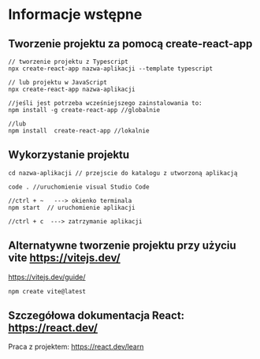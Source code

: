 # Informacje wstępne
## Tworzenie projektu za pomocą create-react-app

```console
// tworzenie projektu z Typescript
npx create-react-app nazwa-aplikacji --template typescript

// lub projektu w JavaScript
npx create-react-app nazwa-aplikacji 

//jeśli jest potrzeba wcześniejszego zainstalowania to:
npm install -g create-react-app //globalnie

//lub
npm install  create-react-app //lokalnie

```

## Wykorzystanie projektu
```console
cd nazwa-aplikacji // przejscie do katalogu z utworzoną aplikacją

code . //uruchomienie visual Studio Code

//ctrl + ~   ---> okienko terminala
npm start  // uruchomienie aplikacji

//ctrl + c  ---> zatrzymanie aplikacji

```

## Alternatywne tworzenie projektu przy użyciu vite  https://vitejs.dev/

https://vitejs.dev/guide/
```console
npm create vite@latest

```

## Szczegółowa dokumentacja React: https://react.dev/

Praca z projektem:
https://react.dev/learn